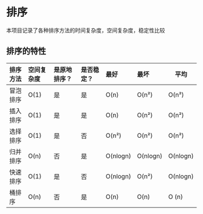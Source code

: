 # 排序
本项目记录了各种排序方法的时间复杂度，空间复杂度，稳定性比较

## 排序的特性
排序方法 | 空间复杂度 | 是原地排序？|是否稳定？|最好|最坏|平均
:--| :-- | :--| :-- | :--| :-- |---
冒泡排序| O(1) | 是 | 是 | O(n) | O(n²) | O(n²)
插入排序| O(1) | 是 | 是 | O(n) | O(n²) | O(n²)
选择排序| O(1) | 是 | 否 | O(n²) | O(n²) | O(n²)
归并排序| O(n) | 否 | 是 | O(nlogn) | O(nlogn) | O(nlogn)
快速排序| O(1) | 是 | 否 | O(nlogn) | O(n²) | O(nlogn)
桶排序| O(n) | 否 | 是 | O(n) | O(n) | O (n)